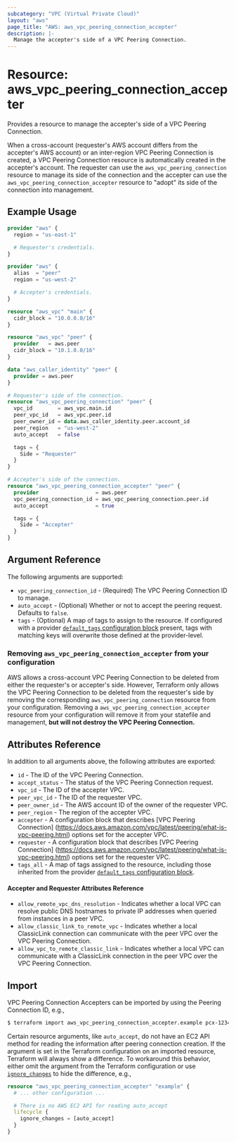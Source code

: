 ```yaml
---
subcategory: "VPC (Virtual Private Cloud)"
layout: "aws"
page_title: "AWS: aws_vpc_peering_connection_accepter"
description: |-
  Manage the accepter's side of a VPC Peering Connection.
---
```


# Resource: aws_vpc_peering_connection_accepter

Provides a resource to manage the accepter's side of a VPC Peering Connection.

When a cross-account (requester's AWS account differs from the accepter's AWS account) or an inter-region
VPC Peering Connection is created, a VPC Peering Connection resource is automatically created in the
accepter's account.
The requester can use the `aws_vpc_peering_connection` resource to manage its side of the connection
and the accepter can use the `aws_vpc_peering_connection_accepter` resource to "adopt" its side of the
connection into management.

## Example Usage

```terraform
provider "aws" {
  region = "us-east-1"

  # Requester's credentials.
}

provider "aws" {
  alias  = "peer"
  region = "us-west-2"

  # Accepter's credentials.
}

resource "aws_vpc" "main" {
  cidr_block = "10.0.0.0/16"
}

resource "aws_vpc" "peer" {
  provider   = aws.peer
  cidr_block = "10.1.0.0/16"
}

data "aws_caller_identity" "peer" {
  provider = aws.peer
}

# Requester's side of the connection.
resource "aws_vpc_peering_connection" "peer" {
  vpc_id        = aws_vpc.main.id
  peer_vpc_id   = aws_vpc.peer.id
  peer_owner_id = data.aws_caller_identity.peer.account_id
  peer_region   = "us-west-2"
  auto_accept   = false

  tags = {
    Side = "Requester"
  }
}

# Accepter's side of the connection.
resource "aws_vpc_peering_connection_accepter" "peer" {
  provider                  = aws.peer
  vpc_peering_connection_id = aws_vpc_peering_connection.peer.id
  auto_accept               = true

  tags = {
    Side = "Accepter"
  }
}
```

## Argument Reference

The following arguments are supported:

* `vpc_peering_connection_id` - (Required) The VPC Peering Connection ID to manage.
* `auto_accept` - (Optional) Whether or not to accept the peering request. Defaults to `false`.
* `tags` - (Optional) A map of tags to assign to the resource. If configured with a provider [`default_tags` configuration block](/docs/providers/aws/index.html#default_tags-configuration-block) present, tags with matching keys will overwrite those defined at the provider-level.

### Removing `aws_vpc_peering_connection_accepter` from your configuration

AWS allows a cross-account VPC Peering Connection to be deleted from either the requester's or accepter's side.
However, Terraform only allows the VPC Peering Connection to be deleted from the requester's side
by removing the corresponding `aws_vpc_peering_connection` resource from your configuration.
Removing a `aws_vpc_peering_connection_accepter` resource from your configuration will remove it
from your statefile and management, **but will not destroy the VPC Peering Connection.**

## Attributes Reference

In addition to all arguments above, the following attributes are exported:

* `id` - The ID of the VPC Peering Connection.
* `accept_status` - The status of the VPC Peering Connection request.
* `vpc_id` - The ID of the accepter VPC.
* `peer_vpc_id` - The ID of the requester VPC.
* `peer_owner_id` - The AWS account ID of the owner of the requester VPC.
* `peer_region` - The region of the accepter VPC.
* `accepter` - A configuration block that describes [VPC Peering Connection]
(https://docs.aws.amazon.com/vpc/latest/peering/what-is-vpc-peering.html) options set for the accepter VPC.
* `requester` - A configuration block that describes [VPC Peering Connection]
(https://docs.aws.amazon.com/vpc/latest/peering/what-is-vpc-peering.html) options set for the requester VPC.
* `tags_all` - A map of tags assigned to the resource, including those inherited from the provider [`default_tags` configuration block](/docs/providers/aws/index.html#default_tags-configuration-block).

#### Accepter and Requester Attributes Reference

* `allow_remote_vpc_dns_resolution` - Indicates whether a local VPC can resolve public DNS hostnames to
private IP addresses when queried from instances in a peer VPC.
* `allow_classic_link_to_remote_vpc` - Indicates whether a local ClassicLink connection can communicate
with the peer VPC over the VPC Peering Connection.
* `allow_vpc_to_remote_classic_link` - Indicates whether a local VPC can communicate with a ClassicLink
connection in the peer VPC over the VPC Peering Connection.

## Import

VPC Peering Connection Accepters can be imported by using the Peering Connection ID, e.g.,

```sh
$ terraform import aws_vpc_peering_connection_accepter.example pcx-12345678
```

Certain resource arguments, like `auto_accept`, do not have an EC2 API method for reading the information after peering connection creation. If the argument is set in the Terraform configuration on an imported resource, Terraform will always show a difference. To workaround this behavior, either omit the argument from the Terraform configuration or use [`ignore_changes`](https://www.terraform.io/docs/configuration/meta-arguments/lifecycle.html#ignore_changes) to hide the difference, e.g.,

```terraform
resource "aws_vpc_peering_connection_accepter" "example" {
  # ... other configuration ...

  # There is no AWS EC2 API for reading auto_accept
  lifecycle {
    ignore_changes = [auto_accept]
  }
}
```
